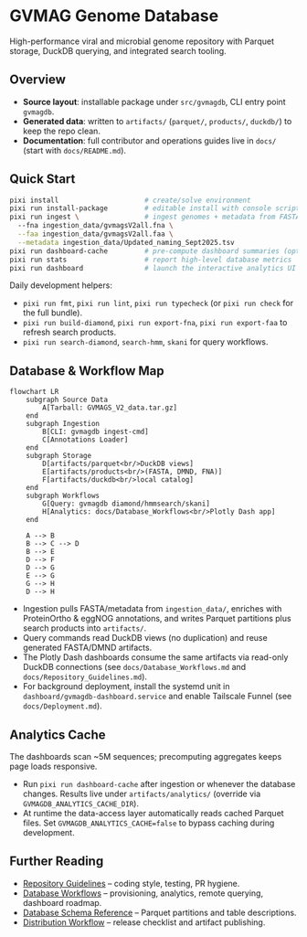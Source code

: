 # GVMAG Genome Database

High-performance viral and microbial genome repository with Parquet storage, DuckDB querying, and integrated search tooling.

## Overview
- **Source layout**: installable package under `src/gvmagdb`, CLI entry point `gvmagdb`.
- **Generated data**: written to `artifacts/` (`parquet/`, `products/`, `duckdb/`) to keep the repo clean.
- **Documentation**: full contributor and operations guides live in `docs/` (start with `docs/README.md`).

## Quick Start
```bash
pixi install                     # create/solve environment
pixi run install-package         # editable install with console script
pixi run ingest \                # ingest genomes + metadata from FASTA/TSV
  --fna ingestion_data/gvmagsV2all.fna \
  --faa ingestion_data/gvmagsV2all.faa \
  --metadata ingestion_data/Updated_naming_Sept2025.tsv
pixi run dashboard-cache         # pre-compute dashboard summaries (optional but recommended)
pixi run stats                   # report high-level database metrics
pixi run dashboard               # launch the interactive analytics UI
```
Daily development helpers:
- `pixi run fmt`, `pixi run lint`, `pixi run typecheck` (or `pixi run check` for the full bundle).
- `pixi run build-diamond`, `pixi run export-fna`, `pixi run export-faa` to refresh search products.
- `pixi run search-diamond`, `search-hmm`, `skani` for query workflows.

## Database & Workflow Map
```mermaid
flowchart LR
    subgraph Source Data
        A[Tarball: GVMAGS_V2_data.tar.gz]
    end
    subgraph Ingestion
        B[CLI: gvmagdb ingest-cmd]
        C[Annotations Loader]
    end
    subgraph Storage
        D[artifacts/parquet<br/>DuckDB views]
        E[artifacts/products<br/>(FASTA, DMND, FNA)]
        F[artifacts/duckdb<br/>local catalog]
    end
    subgraph Workflows
        G[Query: gvmagdb diamond/hmmsearch/skani]
        H[Analytics: docs/Database_Workflows<br/>Plotly Dash app]
    end

    A --> B
    B --> C --> D
    B --> E
    D --> F
    D --> G
    E --> G
    G --> H
    D --> H
```

- Ingestion pulls FASTA/metadata from `ingestion_data/`, enriches with ProteinOrtho & eggNOG annotations, and writes Parquet partitions plus search products into `artifacts/`.
- Query commands read DuckDB views (no duplication) and reuse generated FASTA/DMND artifacts.
- The Plotly Dash dashboards consume the same artifacts via read-only DuckDB connections (see `docs/Database_Workflows.md` and `docs/Repository_Guidelines.md`).
- For background deployment, install the systemd unit in `dashboard/gvmagdb-dashboard.service` and enable Tailscale Funnel (see `docs/Deployment.md`).

## Analytics Cache

The dashboards scan ~5M sequences; precomputing aggregates keeps page loads responsive.

- Run `pixi run dashboard-cache` after ingestion or whenever the database changes. Results live under `artifacts/analytics/` (override via `GVMAGDB_ANALYTICS_CACHE_DIR`).
- At runtime the data-access layer automatically reads cached Parquet files. Set `GVMAGDB_ANALYTICS_CACHE=false` to bypass caching during development.

## Further Reading
- [Repository Guidelines](docs/Repository_Guidelines.md) – coding style, testing, PR hygiene.
- [Database Workflows](docs/Database_Workflows.md) – provisioning, analytics, remote querying, dashboard roadmap.
- [Database Schema Reference](docs/Database_Schema.md) – Parquet partitions and table descriptions.
- [Distribution Workflow](docs/Distribution_Workflow.md) – release checklist and artifact publishing.

